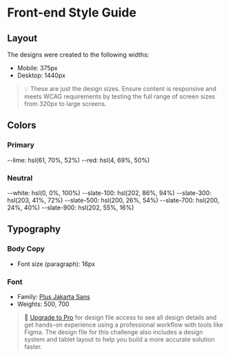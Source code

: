 # Front-end Style Guide

## Layout

The designs were created to the following widths:

- Mobile: 375px
- Desktop: 1440px

> 💡 These are just the design sizes. Ensure content is responsive and meets WCAG requirements by testing the full range of screen sizes from 320px to large screens.

## Colors

### Primary

--lime: hsl(61, 70%, 52%)
--red: hsl(4, 69%, 50%)

### Neutral

--white: hsl(0, 0%, 100%)
--slate-100: hsl(202, 86%, 94%)
--slate-300: hsl(203, 41%, 72%)
--slate-500: hsl(200, 26%, 54%)
--slate-700: hsl(200, 24%, 40%)
--slate-900: hsl(202, 55%, 16%)

## Typography

### Body Copy

- Font size (paragraph): 16px 

### Font

- Family: [Plus Jakarta Sans](https://fonts.google.com/specimen/Plus+Jakarta+Sans)
- Weights: 500, 700

> 💎 [Upgrade to Pro](https://www.frontendmentor.io/pro?ref=style-guide) for design file access to see all design details and get hands-on experience using a professional workflow with tools like Figma. The design file for this challenge also includes a design system and tablet layout to help you build a more accurate solution faster.

